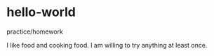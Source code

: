 # hello-world
practice/homework

I like food and cooking food.
I am willing to try anything at least once.
